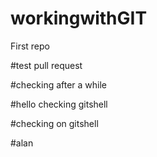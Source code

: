 # workingwithGIT
First repo

#test pull request 

#checking after a while

#hello checking gitshell

#checking on gitshell

#alan
